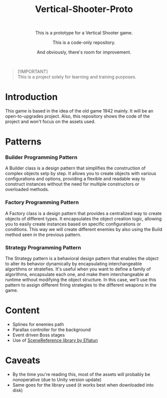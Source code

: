 <h1 align="center">Vertical-Shooter-Proto</h1>
<br>
<p align="center">
    This is a prototype for a Vertical Shooter game.
</p>
<p align="center">
    This is a code-only repository.
</p>
<p align="center">
    And obviously, there's room for improvement.
</p>
<br>

> [!IMPORTANT]<br/>
> This is a project solely for learning and training purposes.

# Introduction
This game is based in the idea of the old game 1942 mainly. It will be an open-to-upgrades project.
Also, this repository shows the code of the project and won't focus on the assets used.

# Patterns
### Builder Programming Pattern
A Builder class is a design pattern that simplifies the construction of complex objects setp by step. It allows you to create objects with various configurations and options, providing a flexible and readable way to construct instances without the need for multiple constructors or overloaded methods.

### Factory Programming Pattern
A Factory class is a design pattern that provides a centralized way to create objects of different types. It encapsulates the object creation logic, allowing you to easily create instances based on specific configurations or conditions. This way we will create different enemies by also using the Build method seen in the previous pattern.

### Strategy Programming Pattern
The Strategy pattern is a behavioral design pattern that enables the object to alter its behavior dynamically by encapsulating interchangeable algortihms or stratefies. It's useful when you want to define a family of algorithms, encapsulate each one, and make them interchangeable at runtime without modifying the object structure.
In this case, we'll use this pattern to assign different firing strategies to the different weapons in the game.

# Content
- Splines for enemies path
- Parallax controller for the background
- Event driven Boss stages
- Use of [SceneReference library by Eflatun](https://github.com/starikcetin/Eflatun.SceneReference)

# Caveats
- By the time you're reading this, most of the assets will probably be nonoperative (due to Unity version update)
- Same goes for the library used (it works best when downloaded into disk)
